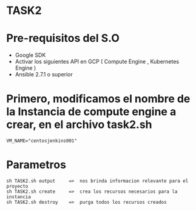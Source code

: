 # TASK2

# Pre-requisitos del S.O

  - Google SDK
  - Activar los siguientes API en GCP ( Compute Engine , Kubernetes Engine )
  - Ansible 2.7.1 o superior

# Primero, modificamos el nombre de la Instancia de compute engine a crear, en el archivo task2.sh

    VM_NAME="centosjenkins001"
    
# Parametros

    sh TASK2.sh output     =>  nos brinda informacion relevante para el proyecto
    sh TASK2.sh create     =>  crea los recursos necesarios para la instancia
    sh TASK2.sh destroy    =>  purga todos los recursos creados   
